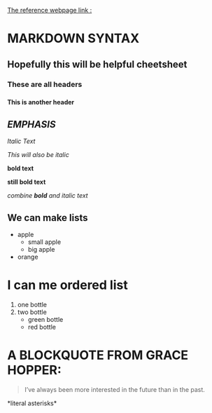 
[The reference webpage link :](https://guides.github.com/pdfs/markdown-cheatsheet-online.pdf)

# MARKDOWN SYNTAX

## Hopefully this will be helpful cheetsheet

### These are all headers <h3>

#### This is another header <h4>



## *EMPHASIS*

*Italic Text* 

_This will also be italic_

**bold text** 

__still bold text__

*combine **bold** and italic text*



## We can make lists

* apple
  * small apple
  * big apple
* orange


# I can me ordered list

1. one bottle
2. two bottle
   * green bottle
   * red bottle
   
   
# A BLOCKQUOTE FROM GRACE HOPPER:

> I’ve always been more interested 
> in the future than in the past.
   

 \*literal asterisks\*

